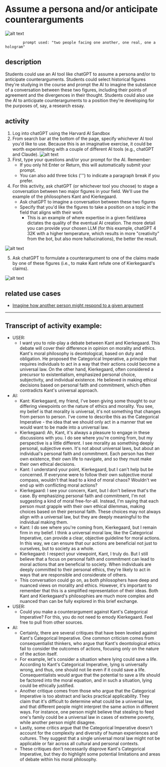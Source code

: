 # Assume a persona and/or anticipate counterarguments

![alt text](https://files.slack.com/files-pri/T0HTW3H0V-F061U4F7VRA/image_from_bokcenter_via_slack.png?pub_secret=33ea810ec3)

            prompt used: "two people facing one another, one real, one a hologram"
## description

Students could use an AI tool like chatGPT to assume a persona and/or to anticipate counterarguments. Students could select historical figures they're studying in the course and prompt the AI to imagine the substance of a conversation between these two figures, including their points of agreement and the divergences in their thought. Students could also use the AI to anticipate counterarguments to a position they're developing for the purposes of, say, a research essay. 

## activity

1. Log into chatGPT using the Harvard AI Sandbox
2. From search bar at the bottom of the page, specify whichever AI tool you'd like to use. Because this is an imaginative exercise, it could be worth experimenting with a couple of different AI tools (e.g., chatGPT and Claude).
![alt text](https://files.slack.com/files-pri/T0HTW3H0V-F0612HG51ND/video_to_gif__6_..gif?pub_secret=4e1c91c9ce)
3. First, type your questions and/or your prompt for the AI. Remember: 
    * If you only hit Enter or Return, this will automatically submit your prompt. 
    * You can also add three ticks (''') to indicate a paragraph break if you prefer.
4. For this activity, ask chatGPT (or whichever tool you choose) to stage a conversation between two major figures in your field. We'll use the example of the philosophers Kant and Kierkegaard.
    * Ask chatGPT to imagine a conversation between these two figures
    * Specify that you'd like the figures to take a position on a topic in the field that aligns with their work
        * This is an example of where expertise in a given field/area dictates the quality of the eventual AI creation. The more detail you can provide your chosen LLM (for this example, chatGPT 4 32K with a higher temperature, which results in more "creativity" from the bot, but also more hallucinations), the better the result. 

![alt text](https://files.slack.com/files-pri/T0HTW3H0V-F061D0E6Q2U/screenshot_2023-10-11_at_11.12.38_am.png?pub_secret=57c938732c)

5. Ask chatGPT to formulate a counterargument to one of the claims made by one of these figures (i.e., to make Kant refute one of Kierkegaard's claims).

![alt text](https://files.slack.com/files-pri/T0HTW3H0V-F0612Q7SZH7/screenshot_2023-10-11_at_11.30.36_am.png?pub_secret=c69c99e13f)

## related use cases
* [Imagine how another person might respond to a given argument](/02i1ym98S4-lnotARBdOcA)

---
## Transcript of activity example: 
* USER: 
    * I want you to role-play a debate between Kant and Kierkegaard. This debate will cover their difference in opinion on morality and ethics. Kant's moral philosophy is deontological, based on duty and obligation. He proposed the Categorical Imperative, a principle that requires individuals to act in a way that their actions could become a universal law. On the other hand, Kierkegaard, often considered a precursor to existentialism, emphasized personal choice, subjectivity, and individual existence. He believed in making ethical decisions based on personal faith and commitment, which often contradicts Kant's universal approach.
* AI: 
     * Kant: Kierkegaard, my friend, I've been giving some thought to our differing viewpoints on the nature of ethics and morality. You see, my belief is that morality is universal, it's not something that changes from person to person. I've come to describe this as the Categorical Imperative - the idea that we should only act in a manner that we would want to be made into a universal law.
     * Kierkegaard: Ah, Kant, it's always a pleasure to engage in these discussions with you. I do see where you're coming from, but my perspective is a little different. I see morality as something deeply personal, subjective even. It's not about universal laws, but about an individual's personal faith and commitment. Each person has their own existence, their own life to navigate, and so they must make their own ethical decisions.
     * Kant: I understand your point, Kierkegaard, but I can't help but be concerned. If everyone were to follow their own subjective moral compass, wouldn't that lead to a kind of moral chaos? Wouldn't we end up with conflicting moral actions?
     * Kierkegaard: I see your concern, Kant, but I don't believe that's the case. By emphasizing personal faith and commitment, I'm not suggesting a kind of moral free-for-all. Instead, I'm saying that each person must grapple with their own ethical dilemmas, making choices based on their personal faith. These choices may not always align with a universal law, but they are deeply meaningful to the individual making them.
     * Kant: I do see where you're coming from, Kierkegaard, but I remain firm in my belief. I think a universal moral law, like the Categorical Imperative, can provide a clear, objective guideline for moral actions. In this way, we can ensure that our actions are beneficial not just to ourselves, but to society as a whole.
     * Kierkegaard: I respect your viewpoint, Kant, I truly do. But I still believe that a focus on personal faith and commitment can lead to moral actions that are beneficial to society. When individuals are deeply committed to their personal ethics, they're likely to act in ways that are responsible and considerate of others.
     * This conversation could go on, as both philosophers have deep and nuanced views on morality and ethics. However, it's important to remember that this is a simplified representation of their ideas. Both Kant and Kierkegaard's philosophies are much more complex and nuanced than can be fully explored in this brief exchange.
* USER: 
    * Could you make a counterargument against Kant's Categorical Imperative? For this, you do not need to emody Kierkegaard. Feel free to pull from other sources.
* AI:
    * Certainly, there are several critiques that have been leveled against Kant's Categorical Imperative. One common criticism comes from consequentialist thinkers, who argue that Kant's deontological ethics fail to consider the outcomes of actions, focusing only on the nature of the action itself.
    * For example, let's consider a situation where lying could save a life. According to Kant's Categorical Imperative, lying is universally wrong, and thus, one should not lie even if it could save a life. Consequentialists would argue that the potential to save a life should be factored into the moral equation, and in such a situation, lying could be ethically justified.
    * Another critique comes from those who argue that the Categorical Imperative is too abstract and lacks practical applicability. They claim that it's difficult to determine what could be a universal law, and that different people might interpret the same action in different ways. For instance, one person might believe that stealing to feed one's family could be a universal law in cases of extreme poverty, while another person might disagree.
    * Lastly, some critics argue that the Categorical Imperative doesn't account for the complexity and diversity of human experiences and cultures. They suggest that a single universal moral law might not be applicable or fair across all cultural and personal contexts.
    * These critiques don't necessarily disprove Kant's Categorical Imperative, but they do highlight some potential limitations and areas of debate within his moral philosophy.